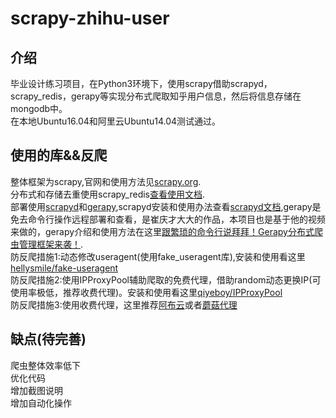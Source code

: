 # scrapy-zhihu-user  
## 介绍
毕业设计练习项目，在Python3环境下，使用scrapy借助scrapyd，scrapy_redis，gerapy等实现分布式爬取知乎用户信息，然后将信息存储在mongodb中。  
在本地Ubuntu16.04和阿里云Ubuntu14.04测试通过。
## 使用的库&&反爬
整体框架为scrapy,官网和使用方法见[scrapy.org](https://scrapy.org/).    
分布式和存储去重使用scrapy_redis[查看使用文档](http://scrapy-redis.readthedocs.io/en/stable/).  
部署使用[scrapyd](https://github.com/scrapy/scrapyd)和[gerapy](https://github.com/Gerapy/Gerapy),scrapyd安装和使用办法查看[scrapyd文档](http://scrapyd.readthedocs.io/en/stable/),gerapy是免去命令行操作远程部署和查看，是崔庆才大大的作品，本项目也是基于他的视频来做的，gerapy介绍和使用方法在这里[跟繁琐的命令行说拜拜！Gerapy分布式爬虫管理框架来袭！](https://cuiqingcai.com/4959.html).  
防反爬措施1:动态修改useragent(使用fake_useragent库),安装和使用看这里[hellysmile/fake-useragent](https://github.com/hellysmile/fake-useragent)  
防反爬措施2:使用IPProxyPool辅助爬取的免费代理，借助random动态更换IP(可使用率极低，推荐收费代理)。安装和使用看这里[qiyeboy/IPProxyPool](https://github.com/qiyeboy/IPProxyPool)  
防反爬措施3:使用收费代理，这里推荐[阿布云](https://www.abuyun.com/)或者[蘑菇代理](http://www.mogumiao.com)  

## 缺点(待完善)
爬虫整体效率低下  
优化代码  
增加截图说明  
增加自动化操作